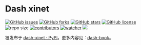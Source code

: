 # Dash xinet

[![GitHub issues](https://img.shields.io/github/issues/xinetzone/dash-xinet)](https://github.com/xinetzone/dash-xinet/issues) [![GitHub forks](https://img.shields.io/github/forks/xinetzone/dash-xinet)](https://github.com/xinetzone/dash-xinet/network) [![GitHub stars](https://img.shields.io/github/stars/xinetzone/dash-xinet)](https://github.com/xinetzone/dash-xinet/stargazers) [![GitHub license](https://img.shields.io/github/license/xinetzone/dash-xinet)](https://github.com/xinetzone/dash-xinet/blob/main/LICENSE)  ![repo size](https://img.shields.io/github/repo-size/xinetzone/dash-xinet.svg) [![contributors](https://img.shields.io/github/contributors/xinetzone/dash-xinet.svg)](https://github.com/xinetzone/dash-xinet/graphs/contributors) [![watcher](https://img.shields.io/github/watchers/xinetzone/dash-xinet.svg)](https://github.com/xinetzone/dash-xinet/watchers) ![](https://github.com/xinetzone/dash-xinet/actions/workflows/python-publish.yml/badge.svg)

被发布于 [dash-xinet · PyPI](https://pypi.org/project/dash-xinet/)。更多内容见：[dash-book](https://daobook.github.io/dash-book/)。
